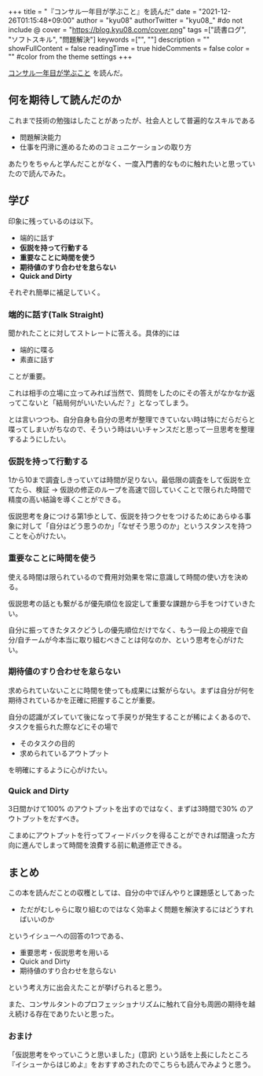 +++
title = "『コンサル一年目が学ぶこと』を読んだ"
date = "2021-12-26T01:15:48+09:00"
author = "kyu08"
authorTwitter = "kyu08_" #do not include @
cover = "https://blog.kyu08.com/cover.png"
tags =["読書ログ", "ソフトスキル", "問題解決"]
keywords =["", ""]
description = ""
showFullContent = false
readingTime = true
hideComments = false
color = "" #color from the theme settings
+++

[コンサル一年目が学ぶこと](https://www.amazon.co.jp/%E3%82%B3%E3%83%B3%E3%82%B5%E3%83%AB%E4%B8%80%E5%B9%B4%E7%9B%AE%E3%81%8C%E5%AD%A6%E3%81%B6%E3%81%93%E3%81%A8-%E5%A4%A7%E7%9F%B3%E5%93%B2%E4%B9%8B-ebook/dp/B00MA671WW/ref=sr_1_5?adgrpid=89884031168&gclid=CjwKCAiAhreNBhAYEiwAFGGKPLfeLxQ_KIeJv22itv63KSRBjnAb3p0hH0Q0JvgN6FzTeD2J6dcsQBoCs3QQAvD_BwE&hvadid=553974437471&hvdev=c&hvlocphy=1009307&hvnetw=g&hvqmt=e&hvrand=17984675329684059400&hvtargid=kwd-416077613251&hydadcr=27493_14478962&jp-ad-ap=0&keywords=%E3%82%B3%E3%83%B3%E3%82%B5%E3%83%AB+%E4%B8%80+%E5%B9%B4+%E7%9B%AE+%E3%81%8C+%E5%AD%A6%E3%81%B6+%E3%81%93%E3%81%A8&qid=1638793971&sr=8-5) を読んだ。

## 何を期待して読んだのか
これまで技術の勉強はしたことがあったが、社会人として普遍的なスキルである

- 問題解決能力
- 仕事を円滑に進めるためのコミュニケーションの取り方

あたりをちゃんと学んだことがなく、一度入門書的なものに触れたいと思っていたので読んでみた。

## 学び
印象に残っているのは以下。

- 端的に話す
- **仮説を持って行動する**
- **重要なことに時間を使う**
- **期待値のすり合わせを怠らない**
- **Quick and Dirty**

それぞれ簡単に補足していく。

### 端的に話す(Talk Straight)
聞かれたことに対してストレートに答える。具体的には

- 端的に喋る
- 素直に話す

ことが重要。

これは相手の立場に立ってみれば当然で、質問をしたのにその答えがなかなか返ってこないと「結局何がいいたいんだ？」となってしまう。

とは言いつつも、自分自身も自分の思考が整理できていない時は特にだらだらと喋ってしまいがちなので、そういう時はいいチャンスだと思って一旦思考を整理するようにしたい。

### 仮説を持って行動する
1から10まで調査しきっていては時間が足りない。最低限の調査をして仮説を立てたら、検証 -> 仮説の修正のループを高速で回していくことで限られた時間で精度の高い結論を導くことができる。

仮説思考を身につける第1歩として、仮説を持つクセをつけるためにあらゆる事象に対して「自分はどう思うのか」「なぜそう思うのか」というスタンスを持つことを心がけたい。

### 重要なことに時間を使う
使える時間は限られているので費用対効果を常に意識して時間の使い方を決める。

仮説思考の話とも繋がるが優先順位を設定して重要な課題から手をつけていきたい。

自分に振ってきたタスクどうしの優先順位だけでなく、もう一段上の視座で自分/自チームが今本当に取り組むべきことは何なのか、という思考を心がけたい。

### 期待値のすり合わせを怠らない
求められていないことに時間を使っても成果には繋がらない。まずは自分が何を期待されているかを正確に把握することが重要。

自分の認識がズレていて後になって手戻りが発生することが稀によくあるので、タスクを振られた際などにその場で

- そのタスクの目的
- 求められているアウトプット

を明確にするように心がけたい。

### Quick and Dirty
3日間かけて100% のアウトプットを出すのではなく、まずは3時間で30% のアウトプットをだすべき。

こまめにアウトプットを行ってフィードバックを得ることができれば間違った方向に進んでしまって時間を浪費する前に軌道修正できる。

## まとめ
この本を読んだことの収穫としては、自分の中でぼんやりと課題感としてあった

- ただがむしゃらに取り組むのではなく効率よく問題を解決するにはどうすればいいのか

というイシューへの回答の1つである、

- 重要思考・仮説思考を用いる
- Quick and Dirty
- 期待値のすり合わせを怠らない

という考え方に出会えたことが挙げられると思う。

また、コンサルタントのプロフェッショナリズムに触れて自分も周囲の期待を越え続ける存在でありたいと思った。

### おまけ
「仮説思考をやっていこうと思いました」(意訳) という話を上長にしたところ『イシューからはじめよ』をおすすめされたのでこちらも読んでみようと思う。

